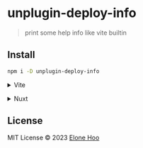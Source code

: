 # unplugin-deploy-info

> print some help info like vite builtin

## Install

```bash
npm i -D unplugin-deploy-info
```


<details>
<summary>Vite</summary><br>

```ts
// vite.config.ts
import DeployInfo from 'unplugin-deploy-info/vite'

// https://vitejs.dev/config/
export default defineConfig({
  plugins: [
    DeployInfo({
      /* options */
    })
  ],
})
```

Example: [`playground/vite`](./playground/vite)

<br></details>

<details>
<summary>Nuxt</summary><br>

```ts
// nuxt.config.ts
export default defineNuxtConfig({
  modules: [
    ['unplugin-deploy-info/nuxt', {
      /* options */
    }]
  ]
})
```

Example: [`playground/nuxt`](./playground/nuxt)

<br></details>

## License
MIT License © 2023 [Elone Hoo](https://github.com/elonehoo)
